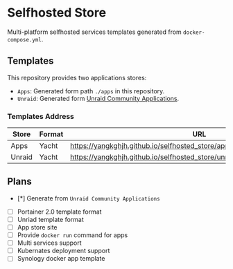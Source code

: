 # Selfhosted Store

Multi-platform selfhosted services templates generated from `docker-compose.yml`.

## Templates

This repository provides two applications stores:

- `Apps`: Generated form path `./apps` in this repository.
- `Unraid`: Generated form [Unraid Community Applications](https://github.com/Squidly271/AppFeed).

### Templates Address

| Store | Format | URL |
| --- | --- | --- |
| Apps | Yacht | https://yangkghjh.github.io/selfhosted_store/apps/templates/yacht/yacht.json |
| Unraid | Yacht | https://yangkghjh.github.io/selfhosted_store/unraid/templates/yacht/yacht.json |

## Plans

- [*] Generate from `Unraid Community Applications`
- [ ] Portainer 2.0 template format
- [ ] Unriad template format
- [ ] App store site
- [ ] Provide `docker run` command for apps
- [ ] Multi services support
- [ ] Kubernates deployment support
- [ ] Synology docker app template
